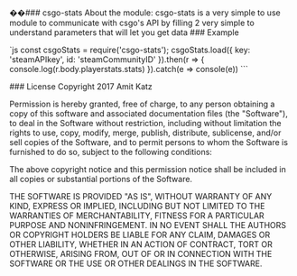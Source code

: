 ��# # #   c s g o - s t a t s  
 A b o u t   t h e   m o d u l e :   c s g o - s t a t s   i s   a   v e r y   s i m p l e   t o    
 u s e   m o d u l e   t o   c o m m u n i c a t e   w i t h   c s g o ' s   A P I   b y   f i l l i n g   2   v e r y   s i m p l e   t o   u n d e r s t a n d   p a r a m e t e r s   t h a t   w i l l   l e t   y o u   g e t   d a t a  
 # # #   E x a m p l e   ` ` ` j s  c o n s t   c s g o S t a t s   =   r e q u i r e ( ' c s g o - s t a t s ' ) ; 
 
     c s g o S t a t s . l o a d ( {  
             k e y :   ' s t e a m A P I k e y ' ,  
             i d :   ' s t e a m C o m m u n i t y I D '  
         } ) . t h e n ( r   = >   {  
               c o n s o l e . l o g ( r . b o d y . p l a y e r s t a t s . s t a t s )  
         } ) . c a t c h ( e   = >   c o n s o l e ( e ) ) ```
 # # #   L i c e n s e 
 Copyright 2017 Amit Katz

Permission is hereby granted, free of charge, to any person obtaining a copy of this software and associated documentation files (the "Software"), to deal in the Software without restriction, including without limitation the rights to use, copy, modify, merge, publish, distribute, sublicense, and/or sell copies of the Software, and to permit persons to whom the Software is furnished to do so, subject to the following conditions:

The above copyright notice and this permission notice shall be included in all copies or substantial portions of the Software.

THE SOFTWARE IS PROVIDED "AS IS", WITHOUT WARRANTY OF ANY KIND, EXPRESS OR IMPLIED, INCLUDING BUT NOT LIMITED TO THE WARRANTIES OF MERCHANTABILITY, FITNESS FOR A PARTICULAR PURPOSE AND NONINFRINGEMENT. IN NO EVENT SHALL THE AUTHORS OR COPYRIGHT HOLDERS BE LIABLE FOR ANY CLAIM, DAMAGES OR OTHER LIABILITY, WHETHER IN AN ACTION OF CONTRACT, TORT OR OTHERWISE, ARISING FROM, OUT OF OR IN CONNECTION WITH THE SOFTWARE OR THE USE OR OTHER DEALINGS IN THE SOFTWARE.
